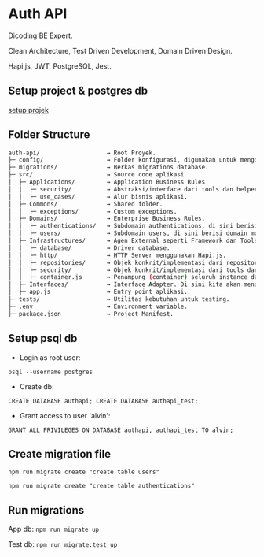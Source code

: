 # Auth API

Dicoding BE Expert.

Clean Architecture, Test Driven Development, Domain Driven Design.

Hapi.js, JWT, PostgreSQL, Jest.

## Setup project & postgres db

[setup projek](https://www.dicoding.com/academies/276/tutorials/18947)

## Folder Structure

```sh
auth-api/                   → Root Proyek.
├─ config/                  → Folder konfigurasi, digunakan untuk mengonfigurasi node-pg-migrate pada database testing.
├─ migrations/              → Berkas migrations database.
├─ src/                     → Source code aplikasi
│  ├─ Applications/         → Application Business Rules
│  │  ├─ security/          → Abstraksi/interface dari tools dan helper dalam hal security yang digunakan pada use case. Contohnya AuthTokenManager dan EncryptionHelper
│  │  ├─ use_cases/         → Alur bisnis aplikasi.
│  ├─ Commons/              → Shared folder.
│  │  ├─ exceptions/        → Custom exceptions.
│  ├─ Domains/              → Enterprise Business Rules.
│  │  ├─ authentications/   → Subdomain authentications, di sini berisi domain model (entities) dan abstraksi/interface AuthenticationRepository .
│  │  ├─ users/             → Subdomain users, di sini berisi domain model (entities) dan abstraksi/interface UserRepository.
│  ├─ Infrastructures/      → Agen External seperti Framework dan Tools External.
│  │  ├─ database/          → Driver database.
│  │  ├─ http/              → HTTP Server menggunakan Hapi.js.
│  │  ├─ repositories/      → Objek konkrit/implementasi dari repository domain.
│  │  ├─ security/          → Objek konkrit/implementasi dari tools dan helper dalam hal security.
│  │  ├─ container.js       → Penampung (container) seluruh instance dari service yang digunakan aplikasi.
│  ├─ Interfaces/           → Interface Adapter. Di sini kita akan mendefinisikan routes configuration dan juga handler yang dibungkus dengan Hapi Plugin.
│  ├─ app.js                → Entry point aplikasi.
├─ tests/                   → Utilitas kebutuhan untuk testing.
├─ .env                     → Environment variable.
├─ package.json             → Project Manifest.
```

## Setup psql db

- Login as root user:

```psql --username postgres```

- Create db:

```CREATE DATABASE authapi; CREATE DATABASE authapi_test;```

- Grant access to user 'alvin':

```GRANT ALL PRIVILEGES ON DATABASE authapi, authapi_test TO alvin;```

## Create migration file

```npm run migrate create "create table users"```

```npm run migrate create "create table authentications"```

## Run migrations

App db: ```npm run migrate up```

Test db: ```npm run migrate:test up```
